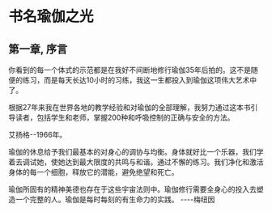 # 书名瑜伽之光 
## 第一章, 序言

你看到的每一个体式的示范都是在我好不间断地修行瑜伽35年后拍的。这不是随便的练习，而是每天长达10小时的习练，我这一生都投入到瑜伽这项伟大艺术中了。

根据27年来我在世界各地的教学经验和对瑜伽的全部理解，我努力通过这本书引导读者，包括学生和老师，掌握200种和呼吸控制的正确与安全的方法。

艾扬格--1966年。

瑜伽的休息给予我们最基本的对身心的调协与均衡。身体就好比一个乐器，我们学着去调试她，使她达到最大限度的共鸣与和谐。通过不懈的练习。我们净化和激活身体的每一个细胞，释放它的潜能，避免绝望和死亡。


瑜伽所固有的精神美德也存在于这些宇宙法则中。瑜伽修行需要全身心的投入去塑造一个完整的人。瑜伽是每时每刻的有生命力的实践。 ----梅纽因
